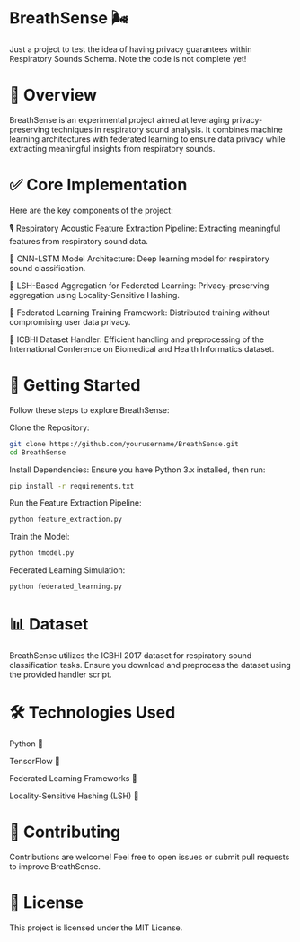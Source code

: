 # BreathSense 🌬️
                  
Just a project to test the idea of having privacy guarantees within Respiratory Sounds Schema. Note the code is not complete yet! 

# 🌟 Overview
BreathSense is an experimental project aimed at leveraging privacy-preserving techniques in respiratory sound analysis. It combines machine learning architectures with federated learning to ensure data privacy while extracting meaningful insights from respiratory sounds.

# ✅ Core Implementation
Here are the key components of the project:

🎙️ Respiratory Acoustic Feature Extraction Pipeline: Extracting meaningful features from respiratory sound data.

🧠 CNN-LSTM Model Architecture: Deep learning model for respiratory sound classification.

🔑 LSH-Based Aggregation for Federated Learning: Privacy-preserving aggregation using Locality-Sensitive Hashing.

🤝 Federated Learning Training Framework: Distributed training without compromising user data privacy.

📂 ICBHI Dataset Handler: Efficient handling and preprocessing of the International Conference on Biomedical and Health Informatics dataset.

# 🚀 Getting Started
Follow these steps to explore BreathSense:

Clone the Repository:

```sh
git clone https://github.com/yourusername/BreathSense.git
cd BreathSense
```

Install Dependencies:
Ensure you have Python 3.x installed, then run:
```sh
pip install -r requirements.txt
```

Run the Feature Extraction Pipeline:
```sh
python feature_extraction.py
```

Train the Model:
```sh
python tmodel.py
```

Federated Learning Simulation:
```sh
python federated_learning.py
```

# 📊 Dataset

BreathSense utilizes the ICBHI 2017 dataset for respiratory sound classification tasks. Ensure you download and preprocess the dataset using the provided handler script.

# 🛠️ Technologies Used

Python 🐍

TensorFlow 🔗

Federated Learning Frameworks 🤝

Locality-Sensitive Hashing (LSH) 📌

# 🤝 Contributing
Contributions are welcome! Feel free to open issues or submit pull requests to improve BreathSense.

# 📜 License
This project is licensed under the MIT License.

